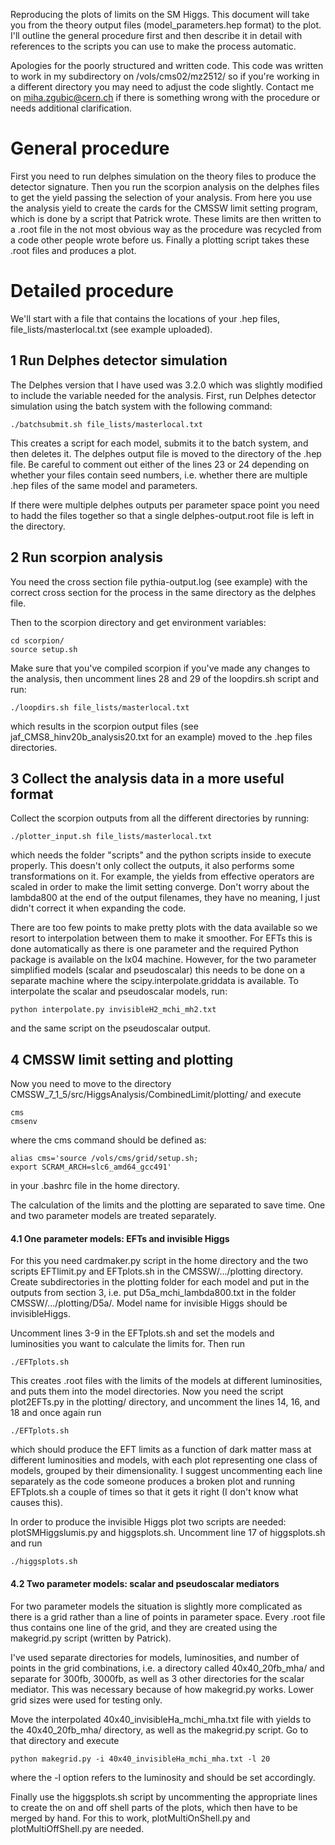 Reproducing the plots of limits on the SM Higgs. This document will take you from the theory output files (model_parameters.hep format) to the plot. I'll outline the general procedure first and then describe it in detail with references to the scripts you can use to make the process automatic.

Apologies for the poorly structured and written code. This code was written to work in my subdirectory on /vols/cms02/mz2512/ so if you're working in a different directory you may need to adjust the code slightly. Contact me on miha.zgubic@cern.ch if there is something wrong with the procedure or needs additional clarification.

# General procedure
First you need to run delphes simulation on the theory files to produce the detector signature. Then you run the scorpion analysis on the delphes files to get the yield passing the selection of your analysis. From here you use the analysis yield to create the cards for the CMSSW limit setting program, which is done by a script that Patrick wrote. These limits are then written to a .root file in the not most obvious way as the procedure was recycled from a code other people wrote before us. Finally a plotting script takes these .root files and produces a plot.

# Detailed procedure

We'll start with a file that contains the locations of your .hep files, file_lists/masterlocal.txt (see example uploaded).

## 1 Run Delphes detector simulation

The Delphes version that I have used was 3.2.0 which was slightly modified to include the variable needed for the analysis. First, run Delphes detector simulation using the batch system with the following command:
```
./batchsubmit.sh file_lists/masterlocal.txt
```
This creates a script for each model, submits it to the batch system, and then deletes it. The delphes output file is moved to the directory of the .hep file. Be careful to comment out either of the lines 23 or 24 depending on whether your files contain seed numbers, i.e. whether there are multiple .hep files of the same model and parameters.

If there were multiple delphes outputs per parameter space point you need to hadd the files together so that a single delphes-output.root file is left in the directory.

## 2 Run scorpion analysis

You need the cross section file pythia-output.log (see example) with the correct cross section for the process in the same directory as the delphes file.

Then to the scorpion directory and get environment variables:
```
cd scorpion/
source setup.sh
```
Make sure that you've compiled scorpion if you've made any changes to the analysis, then uncomment lines 28 and 29 of the loopdirs.sh script and run:
```
./loopdirs.sh file_lists/masterlocal.txt 
```
which results in the scorpion output files (see jaf_CMS8_hinv20b_analysis20.txt for an example) moved to the .hep files directories.

## 3 Collect the analysis data in a more useful format

Collect the scorpion outputs from all the different directories by running:
```
./plotter_input.sh file_lists/masterlocal.txt 
```
which needs the folder "scripts" and the python scripts inside to execute properly. This doesn't only collect the outputs, it also performs some transformations on it. For example, the yields from effective operators are scaled in order to make the limit setting converge. Don't worry about the lambda800 at the end of the output filenames, they have no meaning, I just didn't correct it when expanding the code.

There are too few points to make pretty plots with the data available so we resort to interpolation between them to make it smoother. For EFTs this is done automatically as there is one parameter and the required Python package is available on the lx04 machine. However, for the two parameter simplified models (scalar and pseudoscalar) this needs to be done on a separate machine where the scipy.interpolate.griddata is available. To interpolate the scalar and pseudoscalar models, run:
```
python interpolate.py invisibleH2_mchi_mh2.txt
```
and the same script on the pseudoscalar output.

## 4 CMSSW limit setting and plotting

Now you need to move to the directory CMSSW_7_1_5/src/HiggsAnalysis/CombinedLimit/plotting/ and execute
```
cms
cmsenv
```
where the cms command should be defined as:
```
alias cms='source /vols/cms/grid/setup.sh;
export SCRAM_ARCH=slc6_amd64_gcc491'
```
in your .bashrc file in the home directory. 

The calculation of the limits and the plotting are separated to save time. One and two parameter models are treated separately.

#### 4.1 One parameter models: EFTs and invisible Higgs

For this you need cardmaker.py script in the home directory and the two scripts EFTlimit.py and EFTplots.sh in the CMSSW/.../plotting directory. Create subdirectories in the plotting folder for each model and put in the outputs from section 3, i.e. put D5a_mchi_lambda800.txt in the folder CMSSW/.../plotting/D5a/. Model name for invisible Higgs should be invisibleHiggs. 

Uncomment lines 3-9 in the EFTplots.sh and set the models and luminosities you want to calculate the limits for. Then run
```
./EFTplots.sh
```
This creates .root files with the limits of the models at different luminosities, and puts them into the model directories. Now you need the script plot2EFTs.py in the plotting/ directory, and uncomment the lines 14, 16, and 18 and once again run
```
./EFTplots.sh
```
which should produce the EFT limits as a function of dark matter mass at different luminosities and models, with each plot representing one class of models, grouped by their dimensionality. I suggest uncommenting each line separately as the code someone produces a broken plot and running EFTplots.sh a couple of times so that it gets it right (I don't know what causes this).

In order to produce the invisible Higgs plot two scripts are needed: plotSMHiggslumis.py and higgsplots.sh. Uncomment line 17 of higgsplots.sh and run
```
./higgsplots.sh
```

#### 4.2 Two parameter models: scalar and pseudoscalar mediators

For two parameter models the situation is slightly more complicated as there is a grid rather than a line of points in parameter space. Every .root file thus contains one line of the grid, and they are created using the makegrid.py script (written by Patrick).

I've used separate directories for models, luminosities, and number of points in the grid combinations, i.e. a directory called 40x40_20fb_mha/ and separate for 300fb, 3000fb, as well as 3 other directories for the scalar mediator. This was necessary because of how makegrid.py works. Lower grid sizes were used for testing only.

Move the interpolated 40x40_invisibleHa_mchi_mha.txt file with yields to the 40x40_20fb_mha/ directory, as well as the makegrid.py script. Go to that directory and execute
```
python makegrid.py -i 40x40_invisibleHa_mchi_mha.txt -l 20
```
where the -l option refers to the luminosity and should be set accordingly.

Finally use the higgsplots.sh script by uncommenting the appropriate lines to create the on and off shell parts of the plots, which then have to be merged by hand. For this to work, plotMultiOnShell.py and plotMultiOffShell.py are needed.



